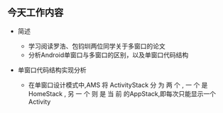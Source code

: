 ## 今天工作内容

  - 简述
    - 学习阅读罗浩、包钧圳两位同学关于多窗口的论文
    - 分析Android单窗口与多窗口的区别，以及单窗口代码结构
    
  - 单窗口代码结构实现分析
  
    - 在单窗口设计模式中,AMS 将 ActivityStack 分 为 两 个 , 一 个 是 HomeStack , 另 一 个 则 是 当 前 的AppStack,即每次只能显示一个Activity

